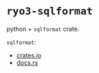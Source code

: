# `ryo3-sqlformat`

python + `sqlformat` crate.

`sqlformat`:

- [crates.io](https://crates.io/crates/sqlformat)
- [docs.rs](https://docs.rs/sqlformat)
